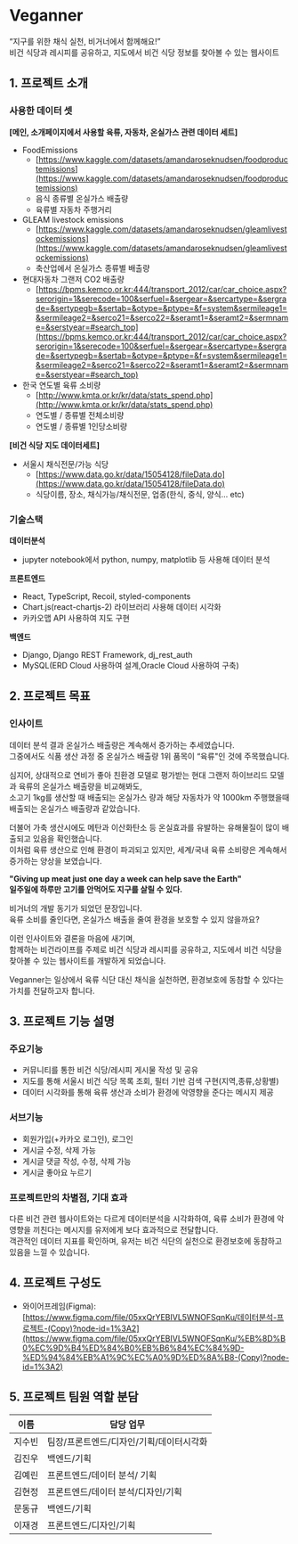 # Veganner

“지구를 위한 채식 실천, 비거너에서 함께해요!”<br />
비건 식당과 레시피를 공유하고, 지도에서 비건 식당 정보를 찾아볼 수 있는 웹사이트

## 1. 프로젝트 소개

### 사용한 데이터 셋

**[메인, 소개페이지에서 사용할 육류, 자동차, 온실가스 관련 데이터 세트]**

- FoodEmissions
    - [https://www.kaggle.com/datasets/amandaroseknudsen/foodproductemissions](https://www.kaggle.com/datasets/amandaroseknudsen/foodproductemissions)
    - 음식 종류별 온실가스 배출량
    - 육류별 자동차 주행거리
- GLEAM livestock emissions
    - [https://www.kaggle.com/datasets/amandaroseknudsen/gleamlivestockemissions](https://www.kaggle.com/datasets/amandaroseknudsen/gleamlivestockemissions)
    - 축산업에서 온실가스 종류별 배출량
- 현대자동차 그랜저 CO2 배출량
    - [https://bpms.kemco.or.kr:444/transport_2012/car/car_choice.aspx?serorigin=1&serecode=100&serfuel=&sergear=&sercartype=&sergrade=&sertypegb=&sertab=&otype=&ptype=&f=system&sermileage1=&sermileage2=&serco21=&serco22=&seramt1=&seramt2=&sermname=&serstyear=#search_top](https://bpms.kemco.or.kr:444/transport_2012/car/car_choice.aspx?serorigin=1&serecode=100&serfuel=&sergear=&sercartype=&sergrade=&sertypegb=&sertab=&otype=&ptype=&f=system&sermileage1=&sermileage2=&serco21=&serco22=&seramt1=&seramt2=&sermname=&serstyear=#search_top)
- 한국 연도별 육류 소비량
    - [http://www.kmta.or.kr/kr/data/stats_spend.php](http://www.kmta.or.kr/kr/data/stats_spend.php)
    - 연도별 / 종류별 전체소비량
    - 연도별 / 종류별 1인당소비량

**[비건 식당 지도 데이터세트]**

- 서울시 채식전문/가능 식당
    - [https://www.data.go.kr/data/15054128/fileData.do](https://www.data.go.kr/data/15054128/fileData.do)
    - 식당이름, 장소, 채식가능/채식전문, 업종(한식, 중식, 양식… etc)

### 기술스택

**데이터분석**

- jupyter notebook에서 python, numpy, matplotlib 등 사용해 데이터 분석

**프론트엔드**

- React, TypeScript, Recoil, styled-components
- Chart.js(react-chartjs-2) 라이브러리 사용해 데이터 시각화
- 카카오맵 API 사용하여 지도 구현

**백엔드**

- Django, Django REST Framework, dj_rest_auth
- MySQL(ERD Cloud 사용하여 설계,Oracle Cloud 사용하여 구축)

## 2. 프로젝트 목표

### 인사이트

데이터 분석 결과 온실가스 배출량은 계속해서 증가하는 추세였습니다.<br />
그중에서도 식품 생산 과정 중 온실가스 배출량 1위 품목이 “육류"인 것에 주목했습니다.

심지어, 상대적으로 연비가 좋아 친환경 모델로 평가받는 현대 그랜저 하이브리드 모델과 육류의 온실가스 배출량을 비교해봐도,<br />
소고기 1kg를 생산할 때 배출되는 온실가스 량과 해당 자동차가 약 1000km 주행했을때 배출되는 온실가스 배출량과 같았습니다.

더불어 가축 생산시에도 메탄과 이산화탄소 등 온실효과를 유발하는 유해물질이 많이 배출되고 있음을 확인했습니다.<br />
이처럼 육류 생산으로 인해 환경이 파괴되고 있지만, 세계/국내 육류 소비량은 계속해서 증가하는 양상을 보였습니다.

**"Giving up meat just one day a week can help save the Earth"**<br />
**일주일에 하루만 고기를 안먹어도 지구를 살릴 수 있다.**

비거너의 개발 동기가 되었던 문장입니다. <br />
육류 소비를 줄인다면, 온실가스 배출을 줄여 환경을 보호할 수 있지 않을까요?

이런 인사이트와 결론을 마음에 새기며, <br />
함께하는 비건라이프를 주제로 비건 식당과 레시피를 공유하고, 지도에서 비건 식당을 찾아볼 수 있는 웹사이트를 개발하게 되었습니다.

Veganner는 일상에서 육류 식단 대신 채식을 실천하면, 환경보호에 동참할 수 있다는 가치를 전달하고자 합니다.

## 3. 프로젝트 기능 설명

### 주요기능

- 커뮤니티를 통한 비건 식당/레시피 게시물 작성 및 공유
- 지도를 통해 서울시 비건 식당 목록 조회, 필터 기반 검색 구현(지역,종류,상황별)
- 데이터 시각화를 통해 육류 생산과 소비가 환경에 악영향을 준다는 메시지 제공

### 서브기능

- 회원가입(+카카오 로그인), 로그인
- 게시글 수정, 삭제 가능
- 게시글 댓글 작성, 수정, 삭제 가능
- 게시글 좋아요 누르기

### 프로젝트만의 차별점, 기대 효과
다른 비건 관련 웹사이트와는 다르게 데이터분석을 시각화하여, 육류 소비가 환경에 악영향을 끼친다는 메시지를 유저에게 보다 효과적으로 전달합니다.<br />
객관적인 데이터 지표를 확인하며, 유저는 비건 식단의 실천으로 환경보호에 동참하고 있음을 느낄 수 있습니다.

## 4. 프로젝트 구성도

- 와이어프레임(Figma): [https://www.figma.com/file/05xxQrYEBIVL5WNOFSqnKu/데이터분석-프로젝트-(Copy)?node-id=1%3A2](https://www.figma.com/file/05xxQrYEBIVL5WNOFSqnKu/%EB%8D%B0%EC%9D%B4%ED%84%B0%EB%B6%84%EC%84%9D-%ED%94%84%EB%A1%9C%EC%A0%9D%ED%8A%B8-(Copy)?node-id=1%3A2)

## 5. 프로젝트 팀원 역할 분담

| 이름 | 담당 업무 |
| --- | --- |
| 지수빈 | 팀장/프론트엔드/디자인/기획/데이터시각화 |
| 김진우 | 백엔드/기획 |
| 김예린 | 프론트엔드/데이터 분석/ 기획 |
| 김현정 | 프론트엔드/데이터 분석/디자인/기획 |
| 문동규 | 백엔드/기획 |
| 이재경 | 프론트엔드/디자인/기획 |
